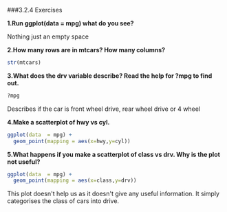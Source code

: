 
###3.2.4 Exercises

**1.Run ggplot(data = mpg) what do you see?**

Nothing just an empty space

**2.How many rows are in mtcars? How many columns?**

```R
str(mtcars)
```

**3.What does the drv variable describe? Read the help for ?mpg to find out.**

```R
?mpg
```
Describes if the car is front wheel drive, rear wheel drive or 4 wheel


**4.Make a scatterplot of hwy vs cyl.**
```R
ggplot(data  = mpg) +
  geom_point(mapping = aes(x=hwy,y=cyl))
```

**5.What happens if you make a scatterplot of class vs drv. Why is the plot not useful?**
```R
ggplot(data  = mpg) +
  geom_point(mapping = aes(x=class,y=drv))
  ```
This plot doesn't help us as it doesn't give any useful information.
 It simply categorises the class of cars into drive.
  
